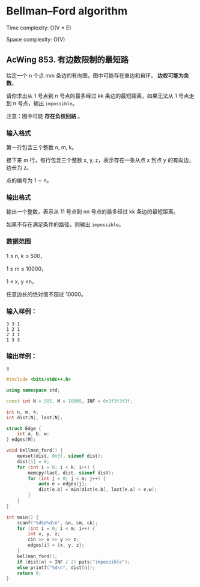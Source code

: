 # Bellman–Ford algorithm

Time complexity: O(V * E)

Space complexity: O(V)

## AcWing **853. 有边数限制的最短路**

给定一个 n 个点 mm 条边的有向图，图中可能存在重边和自环， **边权可能为负数**。

请你求出从 1 号点到 n 号点的最多经过 kk 条边的最短距离，如果无法从 1 号点走到 n 号点，输出 `impossible`。

注意：图中可能 **存在负权回路** 。

### **输入格式**

第一行包含三个整数 n, m, k。

接下来 m 行，每行包含三个整数 x, y, z，表示存在一条从点 x 到点 y 的有向边，边长为 z。

点的编号为 1 ∼ n。

### **输出格式**

输出一个整数，表示从 11 号点到 nn 号点的最多经过 kk 条边的最短距离。

如果不存在满足条件的路径，则输出 `impossible`。

### **数据范围**

1 ≤ n, k ≤ 500，

1 ≤ m ≤ 10000，

1 ≤ x, y ≤n，

任意边长的绝对值不超过 10000。

### **输入样例：**

```
3 3 1
1 2 1
2 3 1
1 3 3
```

### **输出样例：**

```
3
```

```cpp
#include <bits/stdc++.h>

using namespace std;

const int N = 505, M = 10005, INF = 0x3f3f3f3f;

int n, m, k;
int dist[N], last[N];

struct Edge {
    int a, b, w;
} edges[M];

void bellman_ford() {
    memset(dist, 0x3f, sizeof dist);
    dist[1] = 0;
    for (int i = 0; i < k; i++) {
        memcpy(last, dist, sizeof dist);
        for (int j = 0; j < m; j++) {
            auto e = edges[j];
            dist[e.b] = min(dist[e.b], last[e.a] + e.w);
        }
    }
}

int main() {
    scanf("%d%d%d\n", &n, &m, &k);
    for (int i = 0; i < m; i++) {
        int x, y, z;
        cin >> x >> y >> z;
        edges[i] = {x, y, z};
    }
    bellman_ford();
    if (dist[n] > INF / 2) puts("impossible");
    else printf("%d\n", dist[n]);
    return 0;
}
```